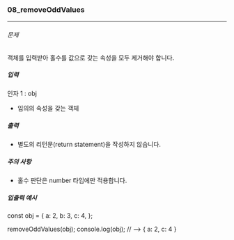 ### 08_removeOddValues

***

###### 문제 

객체를 입력받아 홀수를 값으로 갖는 속성을 모두 제거해야 합니다.

##### 입력

인자 1 : obj
- 임의의 속성을 갖는 객체

##### 출력

- 별도의 리턴문(return statement)을 작성하지 않습니다.

##### 주의 사항

- 홀수 판단은 number 타입에만 적용합니다.

##### 입출력 예시

const obj = {
  a: 2,
  b: 3,
  c: 4,
};

removeOddValues(obj);
console.log(obj); // --> { a: 2, c: 4 }